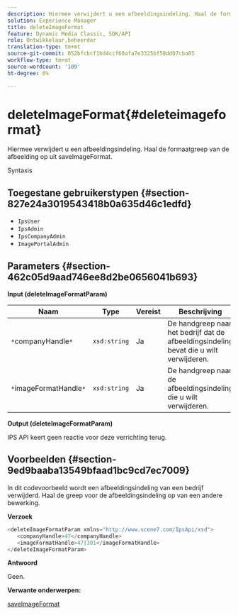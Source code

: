 ```yaml
---
description: Hiermee verwijdert u een afbeeldingsindeling. Haal de formaatgreep van de afbeelding op uit saveImageFormat.
solution: Experience Manager
title: deleteImageFormat
feature: Dynamic Media Classic, SDK/API
role: Ontwikkelaar,beheerder
translation-type: tm+mt
source-git-commit: 052bfcbcf1bd4ccf60afa7e3325bf58dd07cba85
workflow-type: tm+mt
source-wordcount: '109'
ht-degree: 0%

---
```



# deleteImageFormat{#deleteimageformat}

Hiermee verwijdert u een afbeeldingsindeling. Haal de formaatgreep van de afbeelding op uit saveImageFormat.

Syntaxis

## Toegestane gebruikerstypen {#section-827e24a3019543418b0a635d46c1edfd}

* `IpsUser`
* `IpsAdmin`
* `IpsCompanyAdmin`
* `ImagePortalAdmin`

## Parameters {#section-462c05d9aad746ee8d2be0656041b693}

**Input (deleteImageFormatParam)**

| Naam | Type | Vereist | Beschrijving |
|---|---|---|---|
| `*`companyHandle`*` | `xsd:string` | Ja | De handgreep naar het bedrijf dat de afbeeldingsindeling bevat die u wilt verwijderen. |
| `*`imageFormatHandle`*` | `xsd:string` | Ja | De handgreep naar de afbeeldingsindeling die u wilt verwijderen. |

**Output (deleteImageFormatParam)**

IPS API keert geen reactie voor deze verrichting terug.

## Voorbeelden {#section-9ed9baaba13549bfaad1bc9cd7ec7009}

In dit codevoorbeeld wordt een afbeeldingsindeling van een bedrijf verwijderd. Haal de greep voor de afbeeldingsindeling op van een andere bewerking.

**Verzoek**

```java
<deleteImageFormatParam xmlns="http://www.scene7.com/IpsApi/xsd">
   <companyHandle>47</companyHandle>
   <imageFormatHandle>47|301</imageFormatHandle>
</deleteImageFormatParam>
```

**Antwoord**

Geen.

**Verwante onderwerpen:**

[saveImageFormat](../../../operations/c-operations-intro/c-methods/r-save-image-format.md#reference-d15c27f533ef41e38b54a539a304bd1d)
